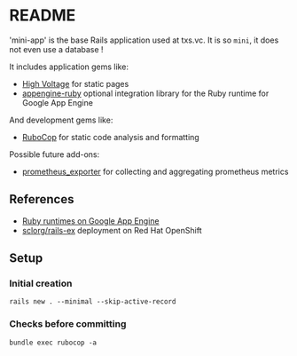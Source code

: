 # README

'mini-app' is the base Rails application used at txs.vc. It is so `mini`, it does not even use a database !

It includes application gems like:

* [High Voltage](https://github.com/thoughtbot/high_voltage) for static pages
* [appengine-ruby](https://github.com/GoogleCloudPlatform/appengine-ruby) optional integration library for the Ruby runtime for Google App Engine

And development gems like:

* [RuboCop](https://github.com/rubocop/rubocop) for static code analysis and formatting

Possible future add-ons:

* [prometheus_exporter](https://github.com/thoughtbot/prometheus_exporter) for collecting and aggregating prometheus metrics

## References

* [Ruby runtimes on Google App Engine](https://cloud.google.com/appengine/docs/standard/ruby/runtime)
* [sclorg/rails-ex](https://github.com/sclorg/rails-ex) deployment on Red Hat OpenShift

## Setup

### Initial creation

```shell
rails new . --minimal --skip-active-record
```

### Checks before committing

```shell
bundle exec rubocop -a
```